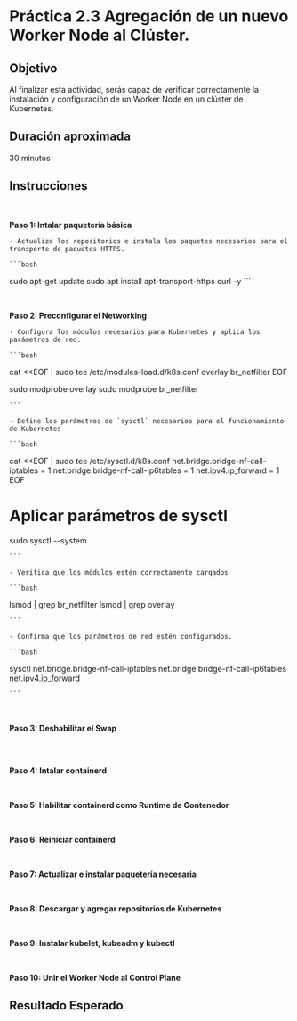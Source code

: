 # Práctica 2.3 Agregación de un nuevo Worker Node al Clúster.

## Objetivo

Al finalizar esta actividad, serás capaz de verificar correctamente la instalación y configuración de un Worker Node en un clúster de Kubernetes.


## Duración aproximada

30 minutos

## Instrucciones

<br/>

**Paso 1: Intalar paquetería básica**

    - Actualiza los repositorios e instala los paquetes necesarios para el transporte de paquetes HTTPS.

    ```bash
sudo apt-get update 
sudo apt install apt-transport-https curl -y
    ```

<br/>

**Paso 2: Preconfigurar el Networking**

    - Configura los módulos necesarios para Kubernetes y aplica los parámetros de red.

    ```bash
cat <<EOF | sudo tee /etc/modules-load.d/k8s.conf
overlay
br_netfilter
EOF

sudo modprobe overlay
sudo modprobe br_netfilter

    ```

    - Define los parámetros de `sysctl` necesarios para el funcionamiento de Kubernetes

    ```bash
cat <<EOF | sudo tee /etc/sysctl.d/k8s.conf
net.bridge.bridge-nf-call-iptables  = 1
net.bridge.bridge-nf-call-ip6tables = 1
net.ipv4.ip_forward                 = 1
EOF

# Aplicar parámetros de sysctl
sudo sysctl --system

    ```

    - Verifica que los módulos estén correctamente cargados

    ```bash
lsmod | grep br_netfilter
lsmod | grep overlay

    ```

    - Confirma que los parámetros de red estén configurados.

    ```bash
sysctl net.bridge.bridge-nf-call-iptables net.bridge.bridge-nf-call-ip6tables net.ipv4.ip_forward

    ```

<br/>

**Paso 3: Deshabilitar el Swap**

```bash

```

<br/>

**Paso 4: Intalar containerd**



<br/>

**Paso 5: Habilitar containerd como Runtime de Contenedor**

<br/>

**Paso 6: Reiniciar containerd**


<br/>

**Paso 7: Actualizar e instalar paquetería necesaria**


<br/>

**Paso 8: Descargar y agregar repositorios de Kubernetes**

<br/>

**Paso 9: Instalar kubelet, kubeadm y kubectl**


<br/>

**Paso 10: Unir el Worker Node al Control Plane**


## Resultado Esperado